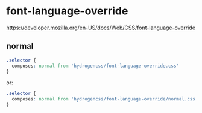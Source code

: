 # font-language-override

https://developer.mozilla.org/en-US/docs/Web/CSS/font-language-override

## normal
```css
.selector {
  composes: normal from 'hydrogencss/font-language-override.css'
}
```

or:
```css
.selector {
  composes: normal from 'hydrogencss/font-language-override/normal.css'
}
```

